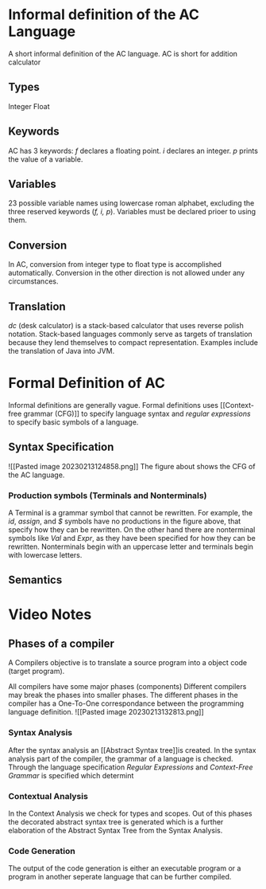 # Informal definition of the AC Language
A short informal definition of the AC language. AC is short for addition calculator
## Types
Integer
Float

## Keywords
AC has 3 keywords:
*f* declares a floating point.
*i* declares an integer.
*p* prints the value of a variable.

## Variables
23 possible variable names using lowercase roman alphabet, excluding the three reserved keywords (*f, i, p*). Variables must be declared prioer to using them.

## Conversion
In AC, conversion from integer type to float type is accomplished automatically. Conversion in the other direction is not allowed under any circumstances.

## Translation
*dc* (desk calculator) is a stack-based calculator that uses reverse polish notation.
Stack-based languages commonly serve as targets of translation because they lend themselves to compact representation. Examples include the translation of Java into JVM.

# Formal Definition of AC
Informal definitions are generally vague. Formal definitions uses [[Context-free grammar (CFG)]] to specify language syntax and *regular expressions* to specify basic symbols of a language.

## Syntax Specification

![[Pasted image 20230213124858.png]]
The figure about shows the CFG of the AC language.

### Production symbols (Terminals and Nonterminals)
A Terminal is a grammar symbol that cannot be rewritten. For example, the *id*, *assign*, and *$* symbols have no productions in the figure above, that specify how they can be rewritten. On the other hand there are nonterminal symbols like *Val* and *Expr*, as they have been specified for how they can be rewritten. Nonterminals begin with an uppercase letter and terminals begin with lowercase letters.

## Semantics






# Video Notes

## Phases of a compiler

A Compilers objective is to translate a source program into a object code (target program).

All compilers have some major phases (components)
Different compilers may break the phases into smaller phases.
The different phases in the compiler has a One-To-One correspondance between the programming language definition. 
![[Pasted image 20230213132813.png]]
### Syntax Analysis
After the syntax analysis an [[Abstract Syntax tree]]is created.
In the syntax analysis part of the compiler, the grammar of a language is checked. Through the language specification *Regular Expressions* and *Context-Free Grammar* is specified which determint
### Contextual Analysis
In the Context Analysis we check for types and scopes. Out of this phases the decorated abstract syntax tree is generated which is a further elaboration of the Abstract Syntax Tree from the Syntax Analysis.
### Code Generation
The output of the code generation is either an executable program or a program in another seperate language that can be further compiled.



